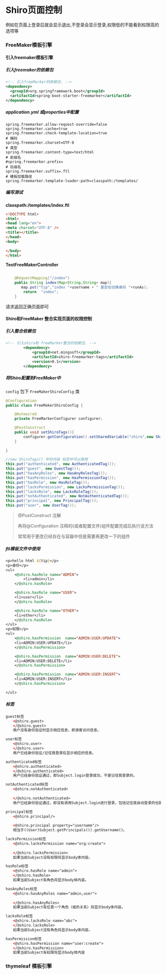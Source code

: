 # Shiro页面控制

例如在页面上登录后就会显示退出,不登录会显示登录,权限低的不能看到权限高的选项等

### FreeMaker模板引擎

#### 引入freemaker模板引擎

##### 引入freemaker的依赖包

```xml
<!-- 引入freeMarker的依赖包. -->
<dependency>
  <groupId>org.springframework.boot</groupId>
  <artifactId>spring-boot-starter-freemarker</artifactId>
</dependency>
```

##### application.yml 或properties中配置

```properties
spring.freemarker.allow-request-override=false
spring.freemarker.cache=true
spring.freemarker.check-template-location=true
# 编码
spring.freemarker.charset=UTF-8
# 类型
spring.freemarker.content-type=text/html
# 前缀名
#spring.freemarker.prefix=
# 后缀名
spring.freemarker.suffix=.ftl   
# 模板加载路径
spring.freemarker.template-loader-path=classpath:/templates/
```

##### 编写测试

**classpath:/templates/index.ftl**

```html
<!DOCTYPE html>
<html>
<head lang="en">
<meta charset="UTF-8" />
<title></title>
</head>
<body>
    
</body>
</html>
```

**TestFreeMakerController**

```java

    @RequestMapping("/index")
    public String index(Map<String,String> map){
       map.put("tip","index "+username + " 是否在切换身份 "+runAs);
        return  "index";
    }
```

请求返回正确页面即可

#### Shiro和FreeMaker 整合实现页面的权限控制

##### 引入整合依赖包

```xml
<!-- 引入shiro和 freeMarker整合的依赖包. -->
        <dependency>
            <groupId>net.mingsoft</groupId>
            <artifactId>shiro-freemarker-tags</artifactId>
            <version>0.1</version>
        </dependency>
```

##### 将Shiro配置到FreeMaker中

`config` 包下 `FreeMakerShiroConfig` 类

```java
@Configuration
public class FreeMakerShiroConfig {

    @Autowired
    private FreeMarkerConfigurer configurer;

    @PostConstruct
    public void setShiroTags(){
        configurer.getConfiguration().setSharedVariable("shiro",new ShiroTags());
    }
    
}
```

```java
//new ShiroTags() 中的内容 标签中可以使用
this.put("authenticated", new AuthenticatedTag());
this.put("guest", new GuestTag());
this.put("hasAnyRoles", new HasAnyRolesTag());
this.put("hasPermission", new HasPermissionTag());
this.put("hasRole", new HasRoleTag());
this.put("lacksPermission", new LacksPermissionTag());
this.put("lacksRole", new LacksRoleTag());
this.put("notAuthenticated", new NotAuthenticatedTag());
this.put("principal", new PrincipalTag());
this.put("user", new UserTag());
```

>   @PostConstruct 注解 
>
>   再将@Configuration 注释的(或者配置文件)组件配置完成后执行该方法
>
>   常常用于更改已经存在与容器中但是需要再更改一下的组件

##### ftl模板文件中使用

```jsp
<p>hello html ${tip}</p>
<p>身份</p>
<ul>
    <@shiro.hasRole name="ADMIN">
        <li>admin</li>
    </@shiro.hasRole>

    <@shiro.hasRole name="USER">
    <li>user</li>
    </@shiro.hasRole>

    <@shiro.hasRole name="OTHER">
    <li>other</li>
    </@shiro.hasRole>
</ul>
<p>权限</p>
<ul>
    <@shiro.hasPermission  name="ADMIN:USER:UPDATE">
    <li>ADMIN:USER:UPDATE</li>
    </@shiro.hasPermission>

    <@shiro.hasPermission  name="ADMIN:USER:DELETE">
    <li>ADMIN:USER:DELETE</li>
    </@shiro.hasPermission>

    <@shiro.hasPermission  name="ADMIN:USER:INSERT">
    <li>ADMIN:USER:INSERT</li>
    </@shiro.hasPermission>

</ul>
```

##### 标签

```html
guest标签
　　<@shiro.guest>
　　</@shiro.guest>
　　用户没有身份验证时显示相应信息，即游客访问信息。

user标签
　　<@shiro.user>　　
　　</@shiro.user>
　　用户已经身份验证/记住我登录后显示相应的信息。

authenticated标签
　　<@shiro.authenticated>　　
　　</@shiro.authenticated>
　　用户已经身份验证通过，即Subject.login登录成功，不是记住我登录的。

notAuthenticated标签
　　<@shiro.notAuthenticated>
　　
　　</@shiro.notAuthenticated>
　　用户已经身份验证通过，即没有调用Subject.login进行登录，包括记住我自动登录的也属于未进行身份验证。

principal标签
　　<@shiro.principal/>
　　
　　<@shiro.principal property="username"/>
　　相当于((User)Subject.getPrincipals()).getUsername()。

lacksPermission标签
　　<@shiro.lacksPermission name="org:create">
　
　　</@shiro.lacksPermission>
　　如果当前Subject没有权限将显示body体内容。

hasRole标签
　　<@shiro.hasRole name="admin">　　
　　</@shiro.hasRole>
　　如果当前Subject有角色将显示body体内容。

hasAnyRoles标签
　　<@shiro.hasAnyRoles name="admin,user">
　　　
　　</@shiro.hasAnyRoles>
　　如果当前Subject有任意一个角色（或的关系）将显示body体内容。

lacksRole标签
　　<@shiro.lacksRole name="abc">　　
　　</@shiro.lacksRole>
　　如果当前Subject没有角色将显示body体内容。

hasPermission标签
　　<@shiro.hasPermission name="user:create">　　
　　</@shiro.hasPermission>
　　如果当前Subject有权限将显示body体内容
```

### thymeleaf 模板引擎